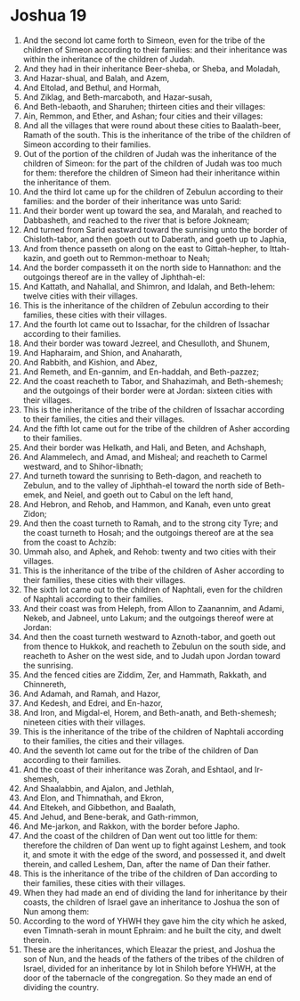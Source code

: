 ﻿# Joshua 19
1. And the second lot came forth to Simeon, even for the tribe of the children of Simeon according to their families: and their inheritance was within the inheritance of the children of Judah. 
2. And they had in their inheritance Beer-sheba, or Sheba, and Moladah, 
3. And Hazar-shual, and Balah, and Azem, 
4. And Eltolad, and Bethul, and Hormah, 
5. And Ziklag, and Beth-marcaboth, and Hazar-susah, 
6. And Beth-lebaoth, and Sharuhen; thirteen cities and their villages: 
7. Ain, Remmon, and Ether, and Ashan; four cities and their villages: 
8. And all the villages that were round about these cities to Baalath-beer, Ramath of the south. This is the inheritance of the tribe of the children of Simeon according to their families. 
9. Out of the portion of the children of Judah was the inheritance of the children of Simeon: for the part of the children of Judah was too much for them: therefore the children of Simeon had their inheritance within the inheritance of them. 
10.  And the third lot came up for the children of Zebulun according to their families: and the border of their inheritance was unto Sarid: 
11. And their border went up toward the sea, and Maralah, and reached to Dabbasheth, and reached to the river that is before Jokneam; 
12. And turned from Sarid eastward toward the sunrising unto the border of Chisloth-tabor, and then goeth out to Daberath, and goeth up to Japhia, 
13. And from thence passeth on along on the east to Gittah-hepher, to Ittah-kazin, and goeth out to Remmon-methoar to Neah; 
14. And the border compasseth it on the north side to Hannathon: and the outgoings thereof are in the valley of Jiphthah-el: 
15. And Kattath, and Nahallal, and Shimron, and Idalah, and Beth-lehem: twelve cities with their villages. 
16. This is the inheritance of the children of Zebulun according to their families, these cities with their villages. 
17.  And the fourth lot came out to Issachar, for the children of Issachar according to their families. 
18. And their border was toward Jezreel, and Chesulloth, and Shunem, 
19. And Hapharaim, and Shion, and Anaharath, 
20. And Rabbith, and Kishion, and Abez, 
21. And Remeth, and En-gannim, and En-haddah, and Beth-pazzez; 
22. And the coast reacheth to Tabor, and Shahazimah, and Beth-shemesh; and the outgoings of their border were at Jordan: sixteen cities with their villages. 
23. This is the inheritance of the tribe of the children of Issachar according to their families, the cities and their villages. 
24.  And the fifth lot came out for the tribe of the children of Asher according to their families. 
25. And their border was Helkath, and Hali, and Beten, and Achshaph, 
26. And Alammelech, and Amad, and Misheal; and reacheth to Carmel westward, and to Shihor-libnath; 
27. And turneth toward the sunrising to Beth-dagon, and reacheth to Zebulun, and to the valley of Jiphthah-el toward the north side of Beth-emek, and Neiel, and goeth out to Cabul on the left hand, 
28. And Hebron, and Rehob, and Hammon, and Kanah, even unto great Zidon; 
29. And then the coast turneth to Ramah, and to the strong city Tyre; and the coast turneth to Hosah; and the outgoings thereof are at the sea from the coast to Achzib: 
30. Ummah also, and Aphek, and Rehob: twenty and two cities with their villages. 
31. This is the inheritance of the tribe of the children of Asher according to their families, these cities with their villages. 
32.  The sixth lot came out to the children of Naphtali, even for the children of Naphtali according to their families. 
33. And their coast was from Heleph, from Allon to Zaanannim, and Adami, Nekeb, and Jabneel, unto Lakum; and the outgoings thereof were at Jordan: 
34. And then the coast turneth westward to Aznoth-tabor, and goeth out from thence to Hukkok, and reacheth to Zebulun on the south side, and reacheth to Asher on the west side, and to Judah upon Jordan toward the sunrising. 
35. And the fenced cities are Ziddim, Zer, and Hammath, Rakkath, and Chinnereth, 
36. And Adamah, and Ramah, and Hazor, 
37. And Kedesh, and Edrei, and En-hazor, 
38. And Iron, and Migdal-el, Horem, and Beth-anath, and Beth-shemesh; nineteen cities with their villages. 
39. This is the inheritance of the tribe of the children of Naphtali according to their families, the cities and their villages. 
40.  And the seventh lot came out for the tribe of the children of Dan according to their families. 
41. And the coast of their inheritance was Zorah, and Eshtaol, and Ir-shemesh, 
42. And Shaalabbin, and Ajalon, and Jethlah, 
43. And Elon, and Thimnathah, and Ekron, 
44. And Eltekeh, and Gibbethon, and Baalath, 
45. And Jehud, and Bene-berak, and Gath-rimmon, 
46. And Me-jarkon, and Rakkon, with the border before Japho. 
47. And the coast of the children of Dan went out too little for them: therefore the children of Dan went up to fight against Leshem, and took it, and smote it with the edge of the sword, and possessed it, and dwelt therein, and called Leshem, Dan, after the name of Dan their father. 
48. This is the inheritance of the tribe of the children of Dan according to their families, these cities with their villages. 
49.  When they had made an end of dividing the land for inheritance by their coasts, the children of Israel gave an inheritance to Joshua the son of Nun among them: 
50. According to the word of YHWH they gave him the city which he asked, even Timnath-serah in mount Ephraim: and he built the city, and dwelt therein. 
51. These are the inheritances, which Eleazar the priest, and Joshua the son of Nun, and the heads of the fathers of the tribes of the children of Israel, divided for an inheritance by lot in Shiloh before YHWH, at the door of the tabernacle of the congregation. So they made an end of dividing the country. 
